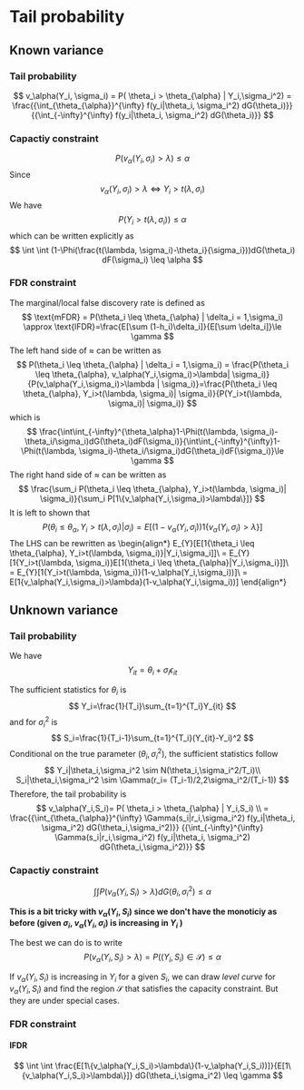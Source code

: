 # Tail probability

## Known variance

### Tail probability

$$
v_\alpha(Y_i, \sigma_i)
= P( \theta_i > \theta_{\alpha} | Y_i,\sigma_i^2) 
= \frac{{\int_{\theta_{\alpha}}^{\infty} f(y_i|\theta_i, \sigma_i^2) dG(\theta_i)}}
{{\int_{-\infty}^{\infty} f(y_i|\theta_i, \sigma_i^2) dG(\theta_i)}}
$$

### Capactiy constraint

$$
P(v_\alpha(Y_i, \sigma_i) > \lambda) \leq \alpha
$$
Since 
$$
v_\alpha(Y_i, \sigma_i) > \lambda
\Leftrightarrow Y_i>t(\lambda, \sigma_i)
$$ 
We have
$$
P(Y_i>t(\lambda, \sigma_i)) \leq \alpha
$$
which can be written explicitly as
$$
\int \int (1-\Phi(\frac{t(\lambda, \sigma_i)-\theta_i}{\sigma_i}))dG(\theta_i) dF(\sigma_i) \leq \alpha
$$

### FDR constraint

The marginal/local false discovery rate is defined as
$$
\text{mFDR} = P(\theta_i \leq \theta_{\alpha} | \delta_i = 1,\sigma_i) \approx \text{lFDR}=\frac{E[\sum (1-h_i)\delta_i]}{E[\sum \delta_i]}\le \gamma
$$
The left hand side of $\approx$ can be written as
$$
P(\theta_i \leq \theta_{\alpha} | \delta_i = 1,\sigma_i) = \frac{P(\theta_i \leq \theta_{\alpha}, v_\alpha(Y_i,\sigma_i)>\lambda| \sigma_i)}{P(v_\alpha(Y_i,\sigma_i)>\lambda | \sigma_i)}=\frac{P(\theta_i \leq \theta_{\alpha}, Y_i>t(\lambda, \sigma_i)| \sigma_i)}{P(Y_i>t(\lambda, \sigma_i)| \sigma_i)}
$$
which is 
$$
\frac{\int\int_{-\infty}^{\theta_\alpha}1-\Phi(t(\lambda, \sigma_i)-\theta_i/\sigma_i)dG(\theta_i)dF(\sigma_i)}{\int\int_{-\infty}^{\infty}1-\Phi(t(\lambda, \sigma_i)-\theta_i/\sigma_i)dG(\theta_i)dF(\sigma_i)}\le \gamma
$$
The right hand side of $\approx$ can be written as
$$
\frac{\sum_i P(\theta_i \leq \theta_{\alpha}, Y_i>t(\lambda, \sigma_i)| \sigma_i)}{\sum_i P[1\{v_\alpha(Y_i,\sigma_i)>\lambda\}]}
$$
It is left to shown that 
$$
P(\theta_i \leq \theta_{\alpha}, Y_i>t(\lambda, \sigma_i)| \sigma_i)=E[(1-v_\alpha(Y_i,\sigma_i))1\{v_\alpha(Y_i,\sigma_i)>\lambda\}]
$$
The LHS can be rewritten as
\begin{align*}
E_{Y}[E[1\{\theta_i \leq \theta_{\alpha}, Y_i>t(\lambda, \sigma_i)\}|Y_i,\sigma_i]]\\
= E_{Y}[1\{Y_i>t(\lambda, \sigma_i)\}E[1\{\theta_i \leq \theta_{\alpha}|Y_i,\sigma_i\}]]\\
= E_{Y}[1\{Y_i>t(\lambda, \sigma_i)\}(1-v_\alpha(Y_i,\sigma_i))]\\
= E[1\{v_\alpha(Y_i,\sigma_i)>\lambda\}(1-v_\alpha(Y_i,\sigma_i))]
\end{align*}

## Unknown variance

### Tail probability

We have
$$
Y_{it}=\theta_i+\sigma_i\epsilon_{it}
$$

The sufficient statistics for $\theta_i$ is
$$
Y_i=\frac{1}{T_i}\sum_{t=1}^{T_i}Y_{it}
$$
and for $\sigma_i^2$ is
$$
S_i=\frac{1}{T_i-1}\sum_{t=1}^{T_i}(Y_{it}-Y_i)^2
$$
Conditional on the true parameter $(\theta_i,\sigma_i^2)$, the sufficient statistics follow 
$$
Y_i|\theta_i,\sigma_i^2 \sim N(\theta_i,\sigma_i^2/T_i)\\
S_i|\theta_i,\sigma_i^2 \sim \Gamma(r_i= (T_i-1)/2,2\sigma_i^2/(T_i-1))
$$
Therefore, the tail probability is
$$
v_\alpha(Y_i,S_i)= P( \theta_i > \theta_{\alpha} | Y_i,S_i) \\
= \frac{{\int_{\theta_{\alpha}}^{\infty} \Gamma(s_i|r_i,\sigma_i^2) f(y_i|\theta_i, \sigma_i^2) dG(\theta_i,\sigma_i^2)}}
{{\int_{-\infty}^{\infty} \Gamma(s_i|r_i,\sigma_i^2) f(y_i|\theta_i, \sigma_i^2) dG(\theta_i,\sigma_i^2)}}
$$

### Capactiy constraint

$$
\int \int P(v_\alpha(Y_i, S_i) > \lambda) dG(\theta_i,\sigma_i^2) \leq \alpha
$$

**This is a bit tricky with $v_\alpha(Y_i,S_i)$ since we don't have the monoticiy as before (given $\sigma_i$, $v_\alpha(Y_i,\sigma_i)$ is increasing in $Y_i$ )**

The best we can do is to write 
$$
P(v_\alpha(Y_i, S_i) > \lambda)  = P((Y_i,S_i) \in \mathcal{S}) \leq \alpha
$$

If $v_\alpha(Y_i,S_i)$ is increasing in $Y_i$ for a given $S_i$, we can draw *level curve* for $v_\alpha(Y_i,S_i)$ and find the region $\mathcal{S}$ that satisfies the capacity constraint. But they are under special cases.

### FDR constraint

#### lFDR
$$
\int \int \frac{E[1\{v_\alpha(Y_i,S_i)>\lambda\}(1-v_\alpha(Y_i,S_i))]}{E[1\{v_\alpha(Y_i,S_i)>\lambda\}]} dG(\theta_i,\sigma_i^2) \leq \gamma
$$